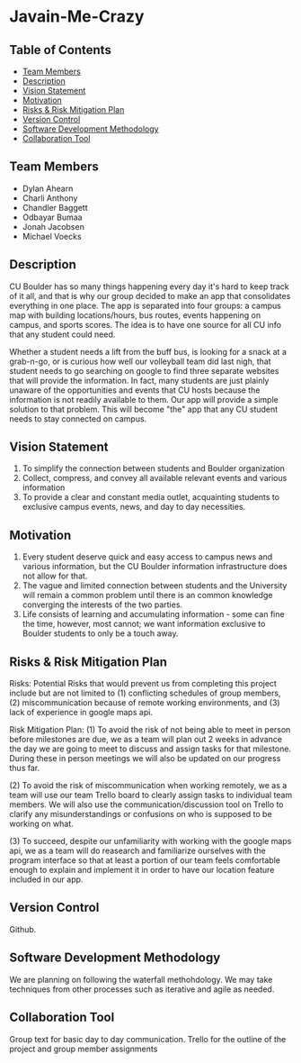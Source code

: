 # Javain-Me-Crazy

## Table of Contents

* [Team Members](#team-members)
* [Description](#description)
* [Vision Statement](#vision-statement)
* [Motivation](#motivation)
* [Risks & Risk Mitigation Plan](#risks)
* [Version Control](#version-control)
* [Software Development Methodology](#soft-dev-method)
* [Collaboration Tool](#colab-tool)

## <a name="team-members"></a>Team Members
* Dylan Ahearn
* Charli Anthony
* Chandler Baggett
* Odbayar Bumaa
* Jonah Jacobsen
* Michael Voecks

## <a name="description"></a>Description
CU Boulder has so many things happening every day it's hard to keep track of it all, and that is why our group decided to make an app that consolidates everything in one place. The app is separated into four groups: a campus map with building locations/hours, bus routes, events happening on campus, and sports scores. The idea is to have one source for all CU info that any student could need.

Whether a student needs a lift from the buff bus, is looking for a snack at a grab-n-go, or is curious how well our volleyball team did last nigh, that student needs to go searching on google to find three separate websites that will provide the information. In fact, many students are just plainly unaware of the opportunities and events that CU hosts because the information is not readily available to them. Our app will provide a simple solution to that problem. This will become "the" app that any CU student needs to stay connected on campus.

## <a name="vision-statement"></a>Vision Statement
1) To simplify the connection between students and Boulder organization
2) Collect, compress, and convey all available relevant events and various information
3) To provide a clear and constant media outlet, acquainting students to exclusive campus events, news, and day to day necessities.

## <a name="motivation"></a>Motivation
1) Every student deserve quick and easy access to campus news and various information, but the CU Boulder information infrastructure does not allow for that.
2) The vague and limited connection between students and the University will remain a common problem until there is an common knowledge converging the interests of the two parties.
3) Life consists of learning and accumulating information - some can fine the time, however, most cannot; we want information exclusive to Boulder students to only be a touch away.

## <a name="risks"></a>Risks & Risk Mitigation Plan
Risks: Potential Risks that would prevent us from completing this project include but are not limited to (1) conflicting schedules of group members, (2) miscommunication because of remote working environments, and (3) lack of experience in google maps api.

Risk Mitigation Plan: (1) To avoid the risk of not being able to meet in person before milestones are due, we as a team will plan out 2 weeks in advance the day we are going to meet to discuss and assign tasks for that milestone. During these in person meetings we will also be updated on our progress thus far.

(2) To avoid the risk of miscommunication when working remotely, we as a team will use our team Trello board to clearly assign tasks to individual team members. We will also use the communication/discussion tool on Trello to clarify any misunderstandings or confusions on who is supposed to be working on what.

(3) To succeed, despite our unfamiliarity with working with the google maps api, we as a team will do reasearch and familiarize ourselves with the program interface so that at least a portion of our team feels comfortable enough to explain and implement it in order to have our location feature included in our app.

## <a name="version-control"></a>Version Control
Github.

## <a name="soft-dev-method"></a>Software Development Methodology
We are planning on following the waterfall methohdology. We may take techniques from other processes such as iterative and agile as needed.

## <a name="colab-tool"></a>Collaboration Tool
Group text for basic day to day communication.
Trello for the outline of the project and group member assignments
